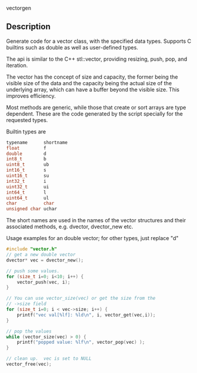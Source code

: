 vectorgen

Description
-----------

Generate code for a vector class, with the specified data types.  Supports C
builtins such as double as well as user-defined types.

The api is similar to the C++ stl::vector, providing resizing, push, pop,
and iteration.

The vector has the concept of size and capacity, the former being the visible
size of the data and the capacity being the actual size of the underlying
array, which can have a buffer beyond the visible size.  This improves
efficiency.  

Most methods are generic, while those that create or sort arrays are type
dependent.  These are the code generated by the script specially for the
requested types.

Builtin types are 

```C
typename      shortname
float         f
double        d
int8_t        b
uint8_t       ub
int16_t       s
uint16_t      su
int32_t       i
uint32_t      ui
int64_t       l
uint64_t      ul
char          char
unsigned char uchar
```

The short names are used in the names of the vector structures and their
associated methods, e.g. dvector, dvector_new etc.

Usage examples for an double vector; for other types, just replace "d"
```C
#include "vector.h"
// get a new double vector
dvector* vec = dvector_new();

// push some values.
for (size_t i=0; i<10; i++) {
    vector_push(vec, i);
}

// You can use vector_size(vec) or get the size from the
// ->size field
for (size_t i=0; i < vec->size; i++) {
    printf("vec val[%lf]: %ld\n", i, vector_get(vec,i));
}

// pop the values
while (vector_size(vec) > 0) {
    printf("popped value: %lf\n", vector_pop(vec) );
}

// clean up.  vec is set to NULL
vector_free(vec);
```
